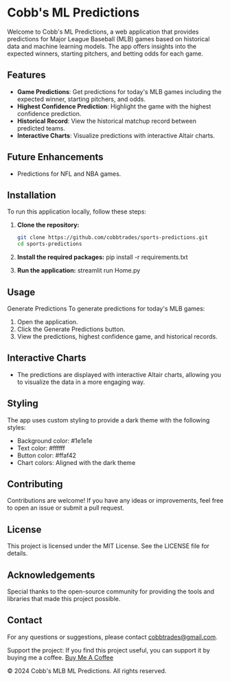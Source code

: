 # Cobb's ML Predictions

Welcome to Cobb's ML Predictions, a web application that provides predictions for Major League Baseball (MLB) games based on historical data and machine learning models. The app offers insights into the expected winners, starting pitchers, and betting odds for each game.

## Features

- **Game Predictions**: Get predictions for today's MLB games including the expected winner, starting pitchers, and odds.
- **Highest Confidence Prediction**: Highlight the game with the highest confidence prediction.
- **Historical Record**: View the historical matchup record between predicted teams.
- **Interactive Charts**: Visualize predictions with interactive Altair charts.

## Future Enhancements

- Predictions for NFL and NBA games.

## Installation

To run this application locally, follow these steps:

1. **Clone the repository:**
   ```bash
   git clone https://github.com/cobbtrades/sports-predictions.git
   cd sports-predictions

2. **Install the required packages:**
   pip install -r requirements.txt

3. **Run the application:**
   streamlit run Home.py

## Usage
Generate Predictions
To generate predictions for today's MLB games:
   1. Open the application.
   2. Click the Generate Predictions button.
   3. View the predictions, highest confidence game, and historical records.
## Interactive Charts
   - The predictions are displayed with interactive Altair charts, allowing you to visualize the data in a more engaging way.
## Styling
The app uses custom styling to provide a dark theme with the following styles:
   - Background color: #1e1e1e
   - Text color: #ffffff
   - Button color: #ffaf42
   - Chart colors: Aligned with the dark theme
## Contributing
Contributions are welcome! If you have any ideas or improvements, feel free to open an issue or submit a pull request.
## License
This project is licensed under the MIT License. See the LICENSE file for details.
## Acknowledgements
Special thanks to the open-source community for providing the tools and libraries that made this project possible.
## Contact
For any questions or suggestions, please contact cobbtrades@gmail.com.

Support the project: If you find this project useful, you can support it by buying me a coffee.
[Buy Me A Coffee](https://www.buymeacoffee.com/cobbtradesg)

© 2024 Cobb's MLB ML Predictions. All rights reserved.
